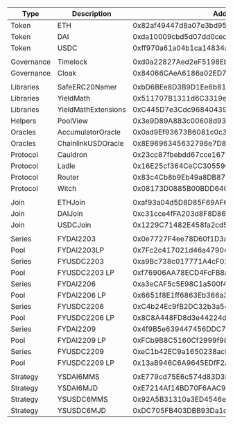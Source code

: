 | Type       | Description          | Address                                    |
| ---------- | -------------------- | ------------------------------------------ |
| Token      | ETH                  | 0x82af49447d8a07e3bd95bd0d56f35241523fbab1 |
| Token      | DAI                  | 0xda10009cbd5d07dd0cecc66161fc93d7c9000da1 |
| Token      | USDC                 | 0xff970a61a04b1ca14834a43f5de4533ebddb5cc8 |
|            |                      |                                            |
| Governance | Timelock             | 0xd0a22827Aed2eF5198EbEc0093EA33A4CD641b6c |
| Governance | Cloak                | 0x84066CAeA6186a02ED74EBF32BF008A47CbE26AD |
|            |                      |                                            |
| Libraries  | SafeERC20Namer       | 0xbD6BEe8D3B9D1Ee6b8105bED11A61FDCaE4Bff8B |
| Libraries  | YieldMath            | 0x511707B1311d6C3319e7A5BE6edb12D3777Be0dA |
| Libraries  | YieldMathExtensions  | 0xC445D7e3Cdc96840439560675Ca9023204Ea9aCD |
| Helpers    | PoolView             | 0x3e9D89A883c00608d932f92bbD8bd948Bf1A9Cf6 |
| Oracles    | AccumulatorOracle    | 0x0ad9Ef93673B6081c0c3b753CcaaBDdd8d2e7848 |
| Oracles    | ChainlinkUSDOracle   | 0x8E9696345632796e7D80fB341fF4a2A60aa39C89 |
| Protocol   | Cauldron             | 0x23cc87fbebdd67cce167fa9ec6ad3b7fe3892e30 |
| Protocol   | Ladle                | 0x16E25cf364CeCC305590128335B8f327975d0560 |
| Protocol   | Router               | 0x83c4Cb8b9Eb49a8DB87455A5E6bb8f6bb24D42d9 |
| Protocol   | Witch                | 0x08173D0885B00BDD640aaE57D05AbB74cd00d669 |
|            |                      |                                            |
| Join       | ETHJoin              | 0xaf93a04d5D8D85F69AF65ED66A9717DB0796fB10 |
| Join       | DAIJoin              | 0xc31cce4fFA203d8F8D865b6cfaa4F36AD77E9810 |
| Join       | USDCJoin             | 0x1229C71482E458fa2cd51d13eB157Bd2b5D5d1Ee |
|            |                      |                                            |
| Series     | FYDAI2203            | 0x0e7727F4ee78D60f1D3aa30744B3ab6610F04170 |
| Pool       | FYDAI2203LP          | 0x7Fc2c417021d46a4790463030Fb01A948D54Fc04 |
| Series     | FYUSDC2203           | 0xa9Bc738c017771A4cF01730F215E6E2b34DCa9B8 |
| Pool       | FYUSDC2203 LP        | 0xf76906AA78ECD4FcFB8a7923fB40fA42c07F20D6 |
| Series     | FYDAI2206            | 0xa3eCAF5c5E98C1a500f4596576dAD3328A701C73 |
| Pool       | FYDAI2206 LP         | 0x6651f8E1ff6863Eb366a319F9A94191346D0e323 |
| Series     | FYUSDC2206           | 0xC4b24Ec9fB2DC32b3a545e0d873d2598031B80C5 |
| Pool       | FYUSDC2206 LP        | 0x8C8A448FD8d3e44224d97146B25F4DeC425af309 |
| Series     | FYDAI2209            | 0x4f9B5e639447456DDC784Bc441F5A6FD7CE80729 |
| Pool       | FYDAI2209 LP         | 0xFCb9B8C5160Cf2999f9879D8230dCed469E72eeb |
| Series     | FYUSDC2209           | 0xeC1b42EC9a1650238acE42fD57bc719cCC87851C |
| Pool       | FYUSDC2209 LP        | 0x13aB946C6A9645EDfF2A33880e0Fc37f67122170 |
|            |                      |                                            |
| Strategy   | YSDAI6MMS            | 0xE779cd75E6c574d83D3FD6C92F3CBE31DD32B1E1 |
| Strategy   | YSDAI6MJD            | 0xE7214Af14BD70F6AAC9c16B0c1Ec9ee1CcC7EFDA |
| Strategy   | YSUSDC6MMS           | 0x92A5B31310a3ED4546e0541197a32101fCfBD5c8 |
| Strategy   | YSUSDC6MJD           | 0xDC705FB403DBB93Da1d28388bc1DC84274593c11 |
